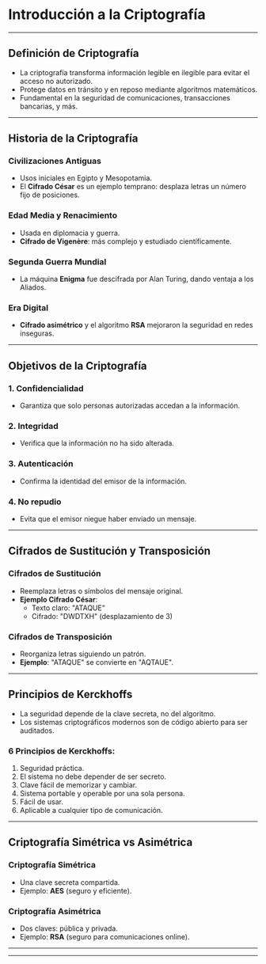 
# **Introducción a la Criptografía**

---

## **Definición de Criptografía**

- La criptografía transforma información legible en ilegible para evitar el acceso no autorizado.
- Protege datos en tránsito y en reposo mediante algoritmos matemáticos.
- Fundamental en la seguridad de comunicaciones, transacciones bancarias, y más.

---

## **Historia de la Criptografía**

### Civilizaciones Antiguas

- Usos iniciales en Egipto y Mesopotamia.
- El **Cifrado César** es un ejemplo temprano: desplaza letras un número fijo de posiciones.

### Edad Media y Renacimiento

- Usada en diplomacia y guerra.
- **Cifrado de Vigenère**: más complejo y estudiado científicamente.

### Segunda Guerra Mundial

- La máquina **Enigma** fue descifrada por Alan Turing, dando ventaja a los Aliados.

### Era Digital

- **Cifrado asimétrico** y el algoritmo **RSA** mejoraron la seguridad en redes inseguras.

---

## **Objetivos de la Criptografía**

### 1. Confidencialidad
- Garantiza que solo personas autorizadas accedan a la información.
  
### 2. Integridad
- Verifica que la información no ha sido alterada.

### 3. Autenticación
- Confirma la identidad del emisor de la información.

### 4. No repudio
- Evita que el emisor niegue haber enviado un mensaje.

---

## **Cifrados de Sustitución y Transposición**

### Cifrados de Sustitución

- Reemplaza letras o símbolos del mensaje original.
- **Ejemplo Cifrado César**:
    - Texto claro: "ATAQUE"
    - Cifrado: "DWDTXH" (desplazamiento de 3)

### Cifrados de Transposición

- Reorganiza letras siguiendo un patrón.
- **Ejemplo**: "ATAQUE" se convierte en "AQTAUE".

---

## **Principios de Kerckhoffs**

- La seguridad depende de la clave secreta, no del algoritmo.
- Los sistemas criptográficos modernos son de código abierto para ser auditados.
  
### 6 Principios de Kerckhoffs:
1. Seguridad práctica.
2. El sistema no debe depender de ser secreto.
3. Clave fácil de memorizar y cambiar.
4. Sistema portable y operable por una sola persona.
5. Fácil de usar.
6. Aplicable a cualquier tipo de comunicación.

---

## **Criptografía Simétrica vs Asimétrica**

### Criptografía Simétrica
- Una clave secreta compartida.
- Ejemplo: **AES** (seguro y eficiente).
  
### Criptografía Asimétrica
- Dos claves: pública y privada.
- Ejemplo: **RSA** (seguro para comunicaciones online).

---


---
